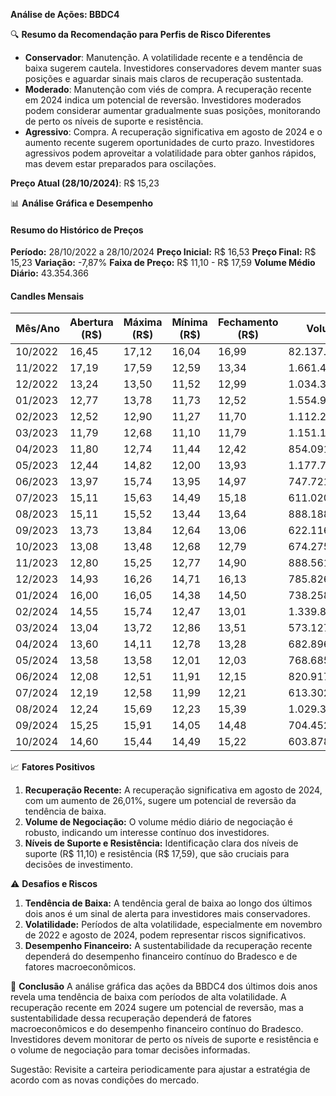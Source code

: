 **Análise de Ações: BBDC4**

🔍 **Resumo da Recomendação para Perfis de Risco Diferentes**
* **Conservador**: Manutenção. A volatilidade recente e a tendência de baixa sugerem cautela. Investidores conservadores devem manter suas posições e aguardar sinais mais claros de recuperação sustentada.
* **Moderado**: Manutenção com viés de compra. A recuperação recente em 2024 indica um potencial de reversão. Investidores moderados podem considerar aumentar gradualmente suas posições, monitorando de perto os níveis de suporte e resistência.
* **Agressivo**: Compra. A recuperação significativa em agosto de 2024 e o aumento recente sugerem oportunidades de curto prazo. Investidores agressivos podem aproveitar a volatilidade para obter ganhos rápidos, mas devem estar preparados para oscilações.

**Preço Atual (28/10/2024)**: R$ 15,23

📊 **Análise Gráfica e Desempenho**

#### Resumo do Histórico de Preços

**Período:** 28/10/2022 a 28/10/2024
**Preço Inicial:** R$ 16,53
**Preço Final:** R$ 15,23
**Variação:** -7,87%
**Faixa de Preço:** R$ 11,10 - R$ 17,59
**Volume Médio Diário:** 43.354.366

#### Candles Mensais

| Mês/Ano | Abertura (R$) | Máxima (R$) | Mínima (R$) | Fechamento (R$) | Volume | Retorno (%) |
|---------|----------------|-------------|-------------|-----------------|--------|-------------|
| 10/2022 | 16,45          | 17,12       | 16,04       | 16,99           | 82.137.500 | 0,00        |
| 11/2022 | 17,19          | 17,59       | 12,59       | 13,34           | 1.661.415.500 | -21,48     |
| 12/2022 | 13,24          | 13,50       | 11,52       | 12,99           | 1.034.316.800 | -2,64      |
| 01/2023 | 12,77          | 13,78       | 11,73       | 12,52           | 1.554.915.800 | -3,61      |
| 02/2023 | 12,52          | 12,90       | 11,27       | 11,70           | 1.112.299.800 | -6,58      |
| 03/2023 | 11,79          | 12,68       | 11,10       | 11,79           | 1.151.125.600 | 0,84       |
| 04/2023 | 11,80          | 12,74       | 11,44       | 12,42           | 854.091.900 | 5,32       |
| 05/2023 | 12,44          | 14,82       | 12,00       | 13,93           | 1.177.748.400 | 12,14      |
| 06/2023 | 13,97          | 15,74       | 13,95       | 14,97           | 747.721.100 | 7,47       |
| 07/2023 | 15,11          | 15,63       | 14,49       | 15,18           | 611.020.600 | 1,39       |
| 08/2023 | 15,11          | 15,52       | 13,44       | 13,64           | 888.188.000 | -10,16     |
| 09/2023 | 13,73          | 13,84       | 12,64       | 13,06           | 622.116.800 | -4,23      |
| 10/2023 | 13,08          | 13,48       | 12,68       | 12,79           | 674.275.900 | -2,04      |
| 11/2023 | 12,80          | 15,25       | 12,77       | 14,90           | 888.561.600 | 16,45      |
| 12/2023 | 14,93          | 16,26       | 14,71       | 16,13           | 785.826.900 | 8,25       |
| 01/2024 | 16,00          | 16,05       | 14,38       | 14,50           | 738.258.900 | -10,08     |
| 02/2024 | 14,55          | 15,74       | 12,47       | 13,01           | 1.339.883.000 | -10,31     |
| 03/2024 | 13,04          | 13,72       | 12,86       | 13,51           | 573.127.500 | 3,85       |
| 04/2024 | 13,60          | 14,11       | 12,78       | 13,28           | 682.896.900 | -1,69      |
| 05/2024 | 13,58          | 13,58       | 12,01       | 12,03           | 768.685.000 | -9,38      |
| 06/2024 | 12,08          | 12,51       | 11,91       | 12,15           | 820.917.000 | 0,93       |
| 07/2024 | 12,19          | 12,58       | 11,99       | 12,21           | 613.302.400 | 0,56       |
| 08/2024 | 12,24          | 15,69       | 12,23       | 15,39           | 1.029.373.900 | 26,01      |
| 09/2024 | 15,25          | 15,91       | 14,05       | 14,48           | 704.452.500 | -5,90      |
| 10/2024 | 14,60          | 15,44       | 14,49       | 15,22           | 603.878.300 | 5,08       |

📈 **Fatores Positivos**
1. **Recuperação Recente:** A recuperação significativa em agosto de 2024, com um aumento de 26,01%, sugere um potencial de reversão da tendência de baixa.
2. **Volume de Negociação:** O volume médio diário de negociação é robusto, indicando um interesse contínuo dos investidores.
3. **Níveis de Suporte e Resistência:** Identificação clara dos níveis de suporte (R$ 11,10) e resistência (R$ 17,59), que são cruciais para decisões de investimento.

⚠️ **Desafios e Riscos**
1. **Tendência de Baixa:** A tendência geral de baixa ao longo dos últimos dois anos é um sinal de alerta para investidores mais conservadores.
2. **Volatilidade:** Períodos de alta volatilidade, especialmente em novembro de 2022 e agosto de 2024, podem representar riscos significativos.
3. **Desempenho Financeiro:** A sustentabilidade da recuperação recente dependerá do desempenho financeiro contínuo do Bradesco e de fatores macroeconômicos.

📌 **Conclusão**
A análise gráfica das ações da BBDC4 dos últimos dois anos revela uma tendência de baixa com períodos de alta volatilidade. A recuperação recente em 2024 sugere um potencial de reversão, mas a sustentabilidade dessa recuperação dependerá de fatores macroeconômicos e do desempenho financeiro contínuo do Bradesco. Investidores devem monitorar de perto os níveis de suporte e resistência e o volume de negociação para tomar decisões informadas.

Sugestão: Revisite a carteira periodicamente para ajustar a estratégia de acordo com as novas condições do mercado.